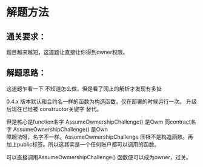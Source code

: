 # 解题方法



## 通关要求：

题目越来越短，这道题让直接让你得到owner权限。

## 解题思路：

这道题乍看一下 不知道怎么做，但是看了网上的解析才发现有多扯

0.4.x 版本默认和合约名一样的函数为构造函数，仅在部署的时候运行一次。 升级后现在已经被 constructor关键字 替代。

但是核心是function名字   AssumeOwmershipChallenge() 是Owm
而contract名字          AssumeOwnershipChallenge() 是Own  
障眼法呀，名字不一样。AssumeOwmershipChallenge 压根不是构造函数。再加上public标签。所以这其实是一个任何账户都可以调用的函数。

可以直接调用AssumeOwmershipChallenge() 函数便可以成为owner，过关。